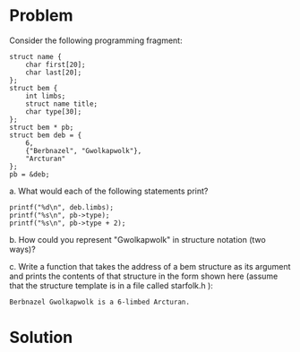 # Problem
Consider the following programming fragment:
```
struct name {
    char first[20];
    char last[20];
};
struct bem {
    int limbs;
    struct name title;
    char type[30];
};
struct bem * pb;
struct bem deb = {
    6,
    {"Berbnazel", "Gwolkapwolk"},
    "Arcturan"
};
pb = &deb;
```

a. What would each of the following statements print?
```
printf("%d\n", deb.limbs);
printf("%s\n", pb->type);
printf("%s\n", pb->type + 2);
```

b. How could you represent "Gwolkapwolk" in structure notation (two ways)?

c. Write a function that takes the address of a bem structure as its argument and
prints the contents of that structure in the form shown here (assume that the
structure template is in a file called starfolk.h ):

`Berbnazel Gwolkapwolk is a 6-limbed Arcturan.`
# Solution
